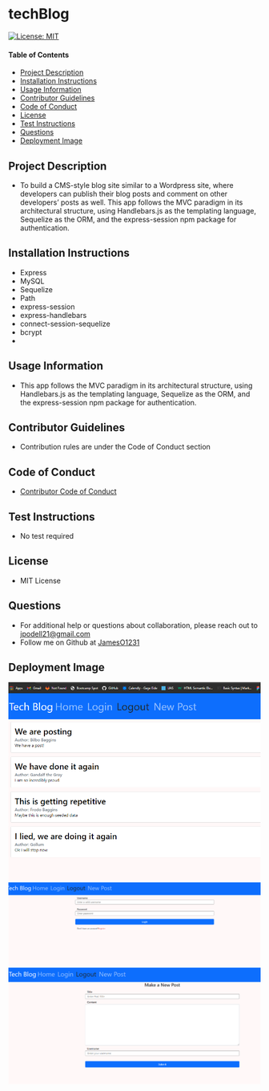 # techBlog
[![License: MIT](https://img.shields.io/badge/License-MIT-yellow.svg)](https://opensource.org/licenses/MIT)
  
#### Table of Contents
* [Project Description](#project-description)
* [Installation Instructions](#installation-instructions)
* [Usage Information](#usage-information)
* [Contributor Guidelines](#contributor-guidelines)
* [Code of Conduct](#code-of-conduct)
* [License](#license)
* [Test Instructions](#test-instructions)
* [Questions](#questions)
* [Deployment Image](#deployment-image)

## Project Description
* To build a CMS-style blog site similar to a Wordpress site, where developers can publish their blog posts and comment on other developers’ posts as well. This app follows the MVC paradigm in its architectural structure, using Handlebars.js as the templating language, Sequelize as the ORM, and the express-session npm package for authentication.

## Installation Instructions
* Express
* MySQL
* Sequelize
* Path
* express-session
* express-handlebars
* connect-session-sequelize
* bcrypt
* 

## Usage Information
* This app follows the MVC paradigm in its architectural structure, using Handlebars.js as the templating language, Sequelize as the ORM, and the express-session npm package for authentication.


## Contributor Guidelines
* Contribution rules are under the Code of Conduct section

## Code of Conduct
* [Contributor Code of Conduct](https://www.contributor-covenant.org/version/2/0/code_of_conduct/code_of_conduct.md)

## Test Instructions
* No test required

## License
* MIT License

## Questions
* For additional help or questions about collaboration, please reach out to jpodell21@gmail.com
* Follow me on Github at [JamesO1231](http://github.com/JamesO1231)

## Deployment Image
![Alt text](./images/firstImage.PNG)
![Alt text](./images/secondImage.PNG)
![Alt text](./images/thirdImage.PNG)